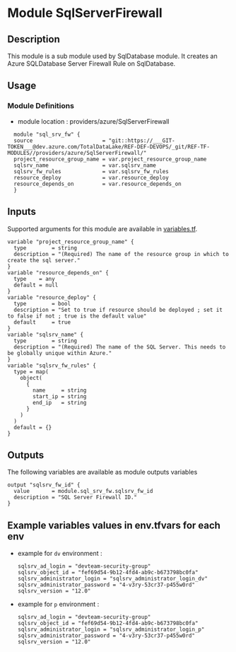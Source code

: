 # Module SqlServerFirewall

## Description
This module is a sub module used by SqlDatabase module.
It creates an Azure SQLDatabase Server Firewall Rule on SqlDatabase.

## Usage
### Module Definitions

- module location : providers/azure/SqlServerFirewall

```hcl
  module "sql_srv_fw" {
  source                      = "git::https://___GIT-TOKEN___@dev.azure.com/TotalDataLake/REF-DEF-DEVOPS/_git/REF-TF-MODULES//providers/azure/SqlServerFirewall/"
  project_resource_group_name = var.project_resource_group_name
  sqlsrv_name                 = var.sqlsrv_name
  sqlsrv_fw_rules             = var.sqlsrv_fw_rules
  resource_deploy             = var.resource_deploy
  resource_depends_on         = var.resource_depends_on
  }
```

## Inputs
Supported arguments for this module are available in [variables.tf](variables.tf).


```
variable "project_resource_group_name" {
  type        = string
  description = "(Required) The name of the resource group in which to create the sql server."
}
variable "resource_depends_on" {
  type    = any
  default = null
}
variable "resource_deploy" {
  type        = bool
  description = "Set to true if resource should be deployed ; set it to false if not ; true is the default value"
  default     = true
}
variable "sqlsrv_name" {
  type        = string
  description = "(Required) The name of the SQL Server. This needs to be globally unique within Azure."
}
variable "sqlsrv_fw_rules" {
  type = map(
    object(
      {
        name     = string
        start_ip = string
        end_ip   = string
      }
    )
  )
  default = {}
}
```


## Outputs
The following variables are available as module outputs variables


```
output "sqlsrv_fw_id" {
  value       = module.sql_srv_fw.sqlsrv_fw_id
  description = "SQL Server Firewall ID."
}
```

## Example variables values in env.tfvars for each env
* example for `dv` environment :
    ```hcl
    sqlsrv_ad_login = "devteam-security-group"
    sqlsrv_object_id = "fef69d54-9b12-4fd4-ab9c-b673798bc0fa"
    sqlsrv_administrator_login = "sqlsrv_administrator_login_dv"
    sqlsrv_administrator_password = "4-v3ry-53cr37-p455w0rd"
    sqlsrv_version = "12.0"
    ```

* example for `p` environment :
    ```hcl
    sqlsrv_ad_login = "devteam-security-group"
    sqlsrv_object_id = "fef69d54-9b12-4fd4-ab9c-b673798bc0fa"
    sqlsrv_administrator_login = "sqlsrv_administrator_login_p"
    sqlsrv_administrator_password = "4-v3ry-53cr37-p455w0rd"
    sqlsrv_version = "12.0"
    ```